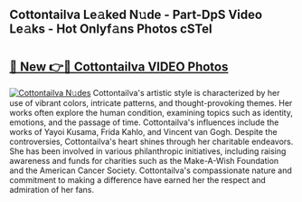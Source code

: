 ## Cottontailva Le𝚊ked N𝚞de - Part-DpS Video Le𝚊ks - Hot Onlyf𝚊ns Photos cSTel

# <h2><a href="http://ab75491.deff.icu/?id=Cottontailva">🔗 New 👉🔴 Cottontailva VIDEO Photos</a></h2>

[![Cottontailva N𝚞des](https://i.imgur.com/rIISA9y.gif)](http://ab75491.deff.icu/?id=Cottontailva)
Cottontailva's artistic style is characterized by her use of vibrant colors, intricate patterns, and thought-provoking themes. Her works often explore the human condition, examining topics such as identity, emotions, and the passage of time. Cottontailva's influences include the works of Yayoi Kusama, Frida Kahlo, and Vincent van Gogh. Despite the controversies, Cottontailva's heart shines through her charitable endeavors. She has been involved in various philanthropic initiatives, including raising awareness and funds for charities such as the Make-A-Wish Foundation and the American Cancer Society. Cottontailva's compassionate nature and commitment to making a difference have earned her the respect and admiration of her fans.
